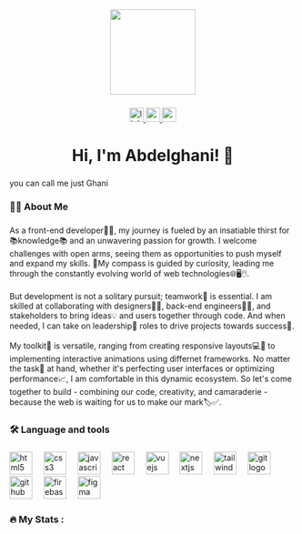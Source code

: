 <div align="center">
  <img height="150" src="https://drive.google.com/file/d/1d_BHbilYKvRcOdMCKgjUCbO984TUzTSz/view?usp=sharing"  />
</div>

###

<div align="center">
  <a href="www.linkedin.com/in/abdelghani-bahri-0a190a159" target="_blank">
    <img src="https://img.shields.io/static/v1?message=LinkedIn&logo=linkedin&label=&color=0077B5&logoColor=white&labelColor=&style=for-the-badge" height="25" alt="linkedin logo"  />
  </a>
  <a href="abdelghani.bahri0@gmail.com" target="_blank">
    <img src="https://img.shields.io/static/v1?message=Gmail&logo=gmail&label=&color=D14836&logoColor=white&labelColor=&style=for-the-badge" height="25" alt="gmail logo"  />
  </a>
  <a href="https://abdelghani-bahri.vercel.app/" target="_blank">
    <img src="https://img.shields.io/static/v1?message=Portfolio&logo=codesandbox&label=&color=040404&logoColor=DBDBDB&labelColor=&style=for-the-badge" height="25" alt="codesandbox logo"  />
  </a>
</div>

###

<h1 align="center">Hi, I'm Abdelghani! 👋</h1>

###

<p align="left">you can call me just Ghani</p>

###

<h3 align="left">👩‍💻  About Me</h3>

###

<p align="left">As a front-end developer👨‍💻, my journey is fueled by an insatiable thirst for 📚knowledge📚 and an unwavering passion for growth. I welcome challenges with open arms, seeing them as opportunities to push myself and expand my skills. 🧭My compass is guided by curiosity, leading me through the constantly evolving world of web technologies🌐🖥️🖱️.<br><br>But development is not a solitary pursuit; teamwork🤝 is essential. I am skilled at collaborating with designers👨‍🎨, back-end engineers👨‍💻, and stakeholders to bring ideas💡 and users together through code. And when needed, I can take on leadership🌟 roles to drive projects towards success🎯.<br><br>My toolkit🧰 is versatile, ranging from creating responsive layouts💻📱 to implementing interactive animations using differnet frameworks. No matter the task📝 at hand, whether it's perfecting user interfaces or optimizing performance📈, I am comfortable in this dynamic ecosystem. So let's come together to build - combining our code, creativity, and camaraderie - because the web is waiting for us to make our mark🏷️✅.</p>

###

<h3 align="left">🛠 Language and tools</h3>

###

<div align="left">
  <img src="https://cdn.jsdelivr.net/gh/devicons/devicon/icons/html5/html5-original.svg" height="40" alt="html5 logo"  />
  <img width="12" />
  <img src="https://cdn.jsdelivr.net/gh/devicons/devicon/icons/css3/css3-original.svg" height="40" alt="css3 logo"  />
  <img width="12" />
  <img src="https://cdn.jsdelivr.net/gh/devicons/devicon/icons/javascript/javascript-original.svg" height="40" alt="javascript logo"  />
  <img width="12" />
  <img src="https://cdn.jsdelivr.net/gh/devicons/devicon/icons/react/react-original.svg" height="40" alt="react logo"  />
  <img width="12" />
  <img src="https://cdn.jsdelivr.net/gh/devicons/devicon/icons/vuejs/vuejs-original.svg" height="40" alt="vuejs logo"  />
  <img width="12" />
  <img src="https://cdn.jsdelivr.net/gh/devicons/devicon/icons/nextjs/nextjs-original.svg" height="40" alt="nextjs logo"  />
  <img width="12" />
  <img src="https://cdn.jsdelivr.net/gh/devicons/devicon/icons/tailwindcss/tailwindcss-original-wordmark.svg" height="40" alt="tailwindcss logo"  />
  <img width="12" />
  <img src="https://cdn.jsdelivr.net/gh/devicons/devicon/icons/git/git-original.svg" height="40" alt="git logo"  />
  <img width="12" />
  <img src="https://cdn.jsdelivr.net/gh/devicons/devicon/icons/github/github-original.svg" height="40" alt="github logo"  />
  <img width="12" />
  <img src="https://cdn.jsdelivr.net/gh/devicons/devicon/icons/firebase/firebase-plain-wordmark.svg" height="40" alt="firebase logo"  />
  <img width="12" />
  <img src="https://cdn.jsdelivr.net/gh/devicons/devicon/icons/figma/figma-original.svg" height="40" alt="figma logo"  />
</div>

###

<h3 align="left">🔥   My Stats :</h3>

###
